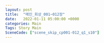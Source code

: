 ```yaml
---
layout: post
title:  "메인_회상_001~012장"
date:   2022-01-11 05:00:00 +0000
categories: Main
Tags: Story Main
SceneCode: ["scene_skip_cp001-012_q1_s10"]
---
```

